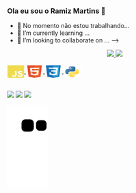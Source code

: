 ### Ola eu sou o Ramiz Martins 👋

- 🔭 No momento não estou trabalhando...
- 🌱 I’m currently learning ...
- 👯 I’m looking to collaborate on ...
-->
<div align="center">
  <a href="https://github.com/navegon">
  <img height="180em" src="https://github-readme-stats.vercel.app/api?username=navegon&show_icons=true&theme=dracula&include_all_commits=true&count_private=true"/>
  <img height="180em" src="https://github-readme-stats.vercel.app/api/top-langs/?username=navegon&layout=compact&langs_count=7&theme=dracula"/>
</div>

  </div>
<div style="display: inline_block"><br>
  <img align="center" alt="Ramiz-Js" height="30" width="40" src="https://raw.githubusercontent.com/devicons/devicon/master/icons/javascript/javascript-plain.svg">
  <img align="center" alt="Ramiz-HTML" height="30" width="40" src="https://raw.githubusercontent.com/devicons/devicon/master/icons/html5/html5-original.svg">
  <img align="center" alt="Ramiz-CSS" height="30" width="40" src="https://raw.githubusercontent.com/devicons/devicon/master/icons/css3/css3-original.svg">
  <img align="center" alt="Ramiz-Python" height="30" width="40" src="https://raw.githubusercontent.com/devicons/devicon/master/icons/python/python-original.svg"> 
</div>
 
 ##

<div>
  <a href="https://instagram.com/ramiz_martins" target="_blank"><img src="https://img.shields.io/badge/-Instagram-%23E4405F?style=for-the-badge&logo=instagram&logoColor=white" target="_blank"></a>
  <a href = "ramizborges@gmail.com"><img src="https://img.shields.io/badge/-Gmail-%23333?style=for-the-badge&logo=gmail&logoColor=white" target="_blank"></a>
  <a href="https://www.linkedin.com/in/ramiz-f-borges-martins-7184b915a/" target="_blank"><img src="https://img.shields.io/badge/-LinkedIn-%230077B5?style=for-the-badge&logo=linkedin&logoColor=white" target="_blank"></a> 
 
  ![Snake animation](https://github.com/rafaballerini/rafaballerini/blob/output/github-contribution-grid-snake.svg)
 
  
  
  <div/>
